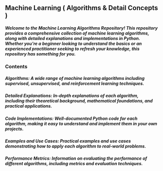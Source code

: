 ## Machine Learning ( Algorithms & Detail Concepts )
##### Welcome to the Machine Learning Algorithms Repository! This repository provides a comprehensive collection of machine learning algorithms, along with detailed explanations and implementations in Python. Whether you're a beginner looking to understand the basics or an experienced practitioner seeking to refresh your knowledge, this repository has something for you.

### Contents
##### Algorithms: A wide range of machine learning algorithms including supervised, unsupervised, and reinforcement learning techniques.
##### Detailed Explanations: In-depth explanations of each algorithm, including their theoretical background, mathematical foundations, and practical applications.
##### Code Implementations: Well-documented Python code for each algorithm, making it easy to understand and implement them in your own projects.
##### Examples and Use Cases: Practical examples and use cases demonstrating how to apply each algorithm to real-world problems.
##### Performance Metrics: Information on evaluating the performance of different algorithms, including metrics and evaluation techniques.
